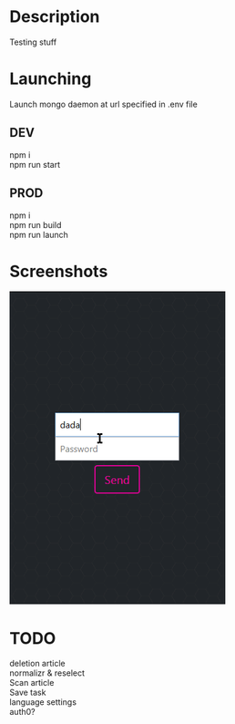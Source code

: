 # Description
Testing stuff

# Launching
Launch mongo daemon at url specified in .env file

## DEV
npm i<br/>
npm run start

## PROD
npm i<br/>
npm run build<br/>
npm run launch

# Screenshots
![alt text](/docs/test.gif)

# TODO
deletion article<br/>
normalizr & reselect<br/>
Scan article<br/>
Save task<br/>
language settings<br/>
auth0?
